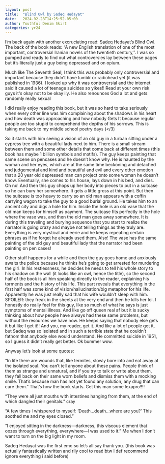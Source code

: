 ```yaml
---
layout: post
title:  "Blind Owl by Sadeq Hedayat"
date:   2024-02-28T14:25:52-05:00
author: Youthful Denim Skirt
categories: yr24
---
```


I’m back again with another excruciating read: Sadeq Hedayat’s Blind Owl. The back of the book reads: “A new English translation of one of the most important, controversial Iranian novels of the twentieth century,”. I was so pumped and ready to find out what controversies lay between these pages but it’s literally just a guy being depressed and on opium. 

Much like The Seventh Seal, I think this was probably only controversial and important because they didn’t have tumblr or radiohead yet (it was published in 1936). I looked up why it was controversial and the internet said it caused a lot of teenage suicides so yikes!! Read at your own risk guys it's okay not to be okay ily. He also renounces God a lot and gets randomly really sexual 

I did really enjoy reading this book, but it was so hard to take seriously when every other line was him complaining about the shadows in his heart and how death was approaching and how nobody Gets It because regular people are too stupid to comprehend the depths of his sorrows. This is taking me back to my middle school poetry days (</3)

So it starts with him seeing a vision of an old guy in a turban sitting under a cypress tree with a beautiful lady next to him. There is a small stream between them and some other details that come back at different times (this book has maybe 1 billion symbols and motifs). The guy keeps painting that same scene on pencases and he doesn’t know why. He is haunted by the woman and her eyes, which are at the same time beckoning and detached and judgemental and kind and beautiful and evil and every other emotion that a 20 year old depressed man can project onto some woman he doesn’t know. Eventually, she comes to his house, lays down in his bed, and dies. Oh no! And then this guy chops up her body into pieces to put in a suitcase so he can bury her somewhere. It gets a little gross at this point. But then the suitcase is too heavy to carry so an old man appears with a coffin carrying wagon to take the guy to a good burial ground. He takes him to an ancient city and digs a hole for him. Inside the hole is an old vase that the old man keeps for himself as payment. The suitcase fits perfectly in the hole where the vase was, and then the old man goes away somewhere. It is during this traveling and burying sequence that you start to realize the narrator is going crazy and maybe not telling things as they truly are. Everything is very mystical and eerie and he keeps repeating certain phrases as if he forgot he already used them. Also! The vase has the same painting of the old guy and beautiful lady that the narrator had been painting on pen cases! 

Other stuff happens for a while and then the guy goes home and anxiously awaits the police because he thinks he’s going to get arrested for murdering the girl. In his restlessness, he decides he needs to tell his whole story to his shadow on the wall (it looks like an owl, hence the title), so the second half of the book is all him speaking directly to the reader, explaining his torments and the history of his life. This part reveals that everything in the first half was some kind of vision/hallucination/big metaphor for his life. Apparently he was just really sad that his wife wouldn’t sleep with him. SPOILER: they freak in the sheets at the very end and then he kills her lol. I honestly do really feel for this guy, like so much of what he says is just symptoms of mental illness. And like go off queen real af but it is sucky thinking about how people have always had these same problems, but without the resources we have now. He keeps saying that nobody else gets it but like I get it!! And you, my reader, get it. And like a lot of people get it, but Sadeq was so isolated and in such a terrible state that he couldn’t fathom that anybody else would understand. He committed suicide in 1951, so I guess it didn’t really get better. Ok bummer wow. 

Anyway let’s look at some quotes:

“In life there are wounds that, like termites, slowly bore into and eat away at the isolated soul. You can’t tell anyone about these pains. People think of them as strange and unnatural, and if you try to talk or write about them, they fall back on their same worn beliefs and dismiss them with a mocking smile. That’s because man has not yet found any solution, any drug that can cure them.” That’s how the book starts. Get this man some lexapro!!!!

“They were all just mouths with intestines hanging from them, at the end of which dangled their genitals.” cray

“A few times I whispered to myself: ‘Death…death…where are you?’ This soothed me and my eyes closed.”

“I enjoyed sitting in the darkness—darkness, this viscous element that oozes through everything, everywhere—I was used to it.” Me when I don’t want to turn on the big light in my room.

Sadeq Hedayat was the first emo so let’s all say thank you. (this book was actually fantastically written and rlly cool to read btw I def recommend ignore everything i said before)
